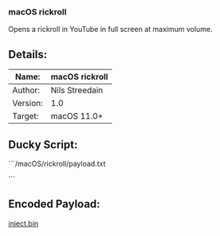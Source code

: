 ### macOS rickroll
Opens a rickroll in YouTube in full screen at maximum volume.

## Details:
Name: | macOS rickroll
--- | ---
Author: | Nils Streedain
Version: | 1.0
Target: | macOS 11.0+

## Ducky Script:
\```/macOS/rickroll/payload.txt

\```

## Encoded Payload:
[inject.bin](/macOS/rickroll/inject.bin)
